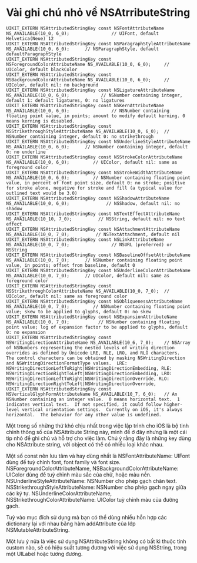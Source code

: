 # Vài ghi chú nhỏ về NSAtrributeString

```
UIKIT_EXTERN NSAttributedStringKey const NSFontAttributeName NS_AVAILABLE(10_0, 6_0);                // UIFont, default Helvetica(Neue) 12
UIKIT_EXTERN NSAttributedStringKey const NSParagraphStyleAttributeName NS_AVAILABLE(10_0, 6_0);      // NSParagraphStyle, default defaultParagraphStyle
UIKIT_EXTERN NSAttributedStringKey const NSForegroundColorAttributeName NS_AVAILABLE(10_0, 6_0);     // UIColor, default blackColor
UIKIT_EXTERN NSAttributedStringKey const NSBackgroundColorAttributeName NS_AVAILABLE(10_0, 6_0);     // UIColor, default nil: no background
UIKIT_EXTERN NSAttributedStringKey const NSLigatureAttributeName NS_AVAILABLE(10_0, 6_0);            // NSNumber containing integer, default 1: default ligatures, 0: no ligatures
UIKIT_EXTERN NSAttributedStringKey const NSKernAttributeName NS_AVAILABLE(10_0, 6_0);                // NSNumber containing floating point value, in points; amount to modify default kerning. 0 means kerning is disabled.
UIKIT_EXTERN NSAttributedStringKey const NSStrikethroughStyleAttributeName NS_AVAILABLE(10_0, 6_0);  // NSNumber containing integer, default 0: no strikethrough
UIKIT_EXTERN NSAttributedStringKey const NSUnderlineStyleAttributeName NS_AVAILABLE(10_0, 6_0);      // NSNumber containing integer, default 0: no underline
UIKIT_EXTERN NSAttributedStringKey const NSStrokeColorAttributeName NS_AVAILABLE(10_0, 6_0);         // UIColor, default nil: same as foreground color
UIKIT_EXTERN NSAttributedStringKey const NSStrokeWidthAttributeName NS_AVAILABLE(10_0, 6_0);         // NSNumber containing floating point value, in percent of font point size, default 0: no stroke; positive for stroke alone, negative for stroke and fill (a typical value for outlined text would be 3.0)
UIKIT_EXTERN NSAttributedStringKey const NSShadowAttributeName NS_AVAILABLE(10_0, 6_0);              // NSShadow, default nil: no shadow
UIKIT_EXTERN NSAttributedStringKey const NSTextEffectAttributeName NS_AVAILABLE(10_10, 7_0);          // NSString, default nil: no text effect
UIKIT_EXTERN NSAttributedStringKey const NSAttachmentAttributeName NS_AVAILABLE(10_0, 7_0);          // NSTextAttachment, default nil
UIKIT_EXTERN NSAttributedStringKey const NSLinkAttributeName NS_AVAILABLE(10_0, 7_0);                // NSURL (preferred) or NSString
UIKIT_EXTERN NSAttributedStringKey const NSBaselineOffsetAttributeName NS_AVAILABLE(10_0, 7_0);      // NSNumber containing floating point value, in points; offset from baseline, default 0
UIKIT_EXTERN NSAttributedStringKey const NSUnderlineColorAttributeName NS_AVAILABLE(10_0, 7_0);      // UIColor, default nil: same as foreground color
UIKIT_EXTERN NSAttributedStringKey const NSStrikethroughColorAttributeName NS_AVAILABLE(10_0, 7_0);  // UIColor, default nil: same as foreground color
UIKIT_EXTERN NSAttributedStringKey const NSObliquenessAttributeName NS_AVAILABLE(10_0, 7_0);         // NSNumber containing floating point value; skew to be applied to glyphs, default 0: no skew
UIKIT_EXTERN NSAttributedStringKey const NSExpansionAttributeName NS_AVAILABLE(10_0, 7_0);           // NSNumber containing floating point value; log of expansion factor to be applied to glyphs, default 0: no expansion
UIKIT_EXTERN NSAttributedStringKey const NSWritingDirectionAttributeName NS_AVAILABLE(10_6, 7_0);    // NSArray of NSNumbers representing the nested levels of writing direction overrides as defined by Unicode LRE, RLE, LRO, and RLO characters.  The control characters can be obtained by masking NSWritingDirection and NSWritingDirectionFormatType values.  LRE: NSWritingDirectionLeftToRight|NSWritingDirectionEmbedding, RLE: NSWritingDirectionRightToLeft|NSWritingDirectionEmbedding, LRO: NSWritingDirectionLeftToRight|NSWritingDirectionOverride, RLO: NSWritingDirectionRightToLeft|NSWritingDirectionOverride,
UIKIT_EXTERN NSAttributedStringKey const NSVerticalGlyphFormAttributeName NS_AVAILABLE(10_7, 6_0);   // An NSNumber containing an integer value.  0 means horizontal text.  1 indicates vertical text.  If not specified, it could follow higher-level vertical orientation settings.  Currently on iOS, it's always horizontal.  The behavior for any other value is undefined.

```

Một trong số những thứ khó chịu nhất trong việc lập trình cho iOS là bộ tinh chỉnh thông số của NSAttribute String này, mình để ở đây nhưng là một cái tip nhỏ để ghi chú và hỗ trợ cho việc làm. Chú ý rằng đây là những key dùng cho NSAttribute string, với object có thể có nhiều loại khác nhau.

Một số const nên lưu tâm và hay dùng nhất là 
NSFontAttributeName: UIFont dùng để tuỳ chỉnh font, font family và font size.
NSForegroundColorAttributeName, NSBackgroundColorAttributeName: UIColor dùng để tuỳ chỉnh màu sắc của chữ, hoặc màu nền.
NSUnderlineStyleAttributeName: NSNumber cho phép gạch chân text.
NSStrikethroughStyleAttributeName: NSNumber cho phép gạch ngay giữa các ký tự.
NSUnderlineColorAttributeName, NSStrikethroughColorAttributeName: UIColor tuỳ chỉnh màu của đường gạch.

Tuỳ vào mục đích sử dụng mà bạn có thể dùng nhiều hỗn hợp các dictionary lại với nhau bằng hàm addAttribute của lớp  NSMutableAttributeString.

Một lưu ý nữa là việc sử dụng NSAttributeString không có bất kì thuộc tính custom nào, sẽ có hiệu suất tương đương với việc sử dụng NSString, trong một UILabel hoặc tương đương.

